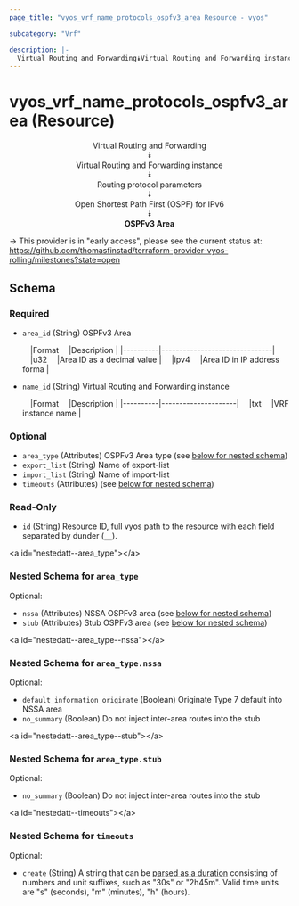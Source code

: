 ```yaml
---
page_title: "vyos_vrf_name_protocols_ospfv3_area Resource - vyos"

subcategory: "Vrf"

description: |- 
  Virtual Routing and Forwarding⯯Virtual Routing and Forwarding instance⯯Routing protocol parameters⯯Open Shortest Path First (OSPF) for IPv6⯯OSPFv3 Area
---
```


# vyos_vrf_name_protocols_ospfv3_area (Resource)
<center>

Virtual Routing and Forwarding  
⯯  
Virtual Routing and Forwarding instance  
⯯  
Routing protocol parameters  
⯯  
Open Shortest Path First (OSPF) for IPv6  
⯯  
**OSPFv3 Area**


</center>

-> This provider is in "early access", please see the current status at: https://github.com/thomasfinstad/terraform-provider-vyos-rolling/milestones?state=open

## Schema

### Required

- `area_id` (String) OSPFv3 Area

    &emsp;|Format  &emsp;|Description                  |
    |----------|-------------------------------|
    &emsp;|u32     &emsp;|Area ID as a decimal value   |
    &emsp;|ipv4    &emsp;|Area ID in IP address forma  |
- `name_id` (String) Virtual Routing and Forwarding instance

    &emsp;|Format  &emsp;|Description        |
    |----------|---------------------|
    &emsp;|txt     &emsp;|VRF instance name  |

### Optional

- `area_type` (Attributes) OSPFv3 Area type (see [below for nested schema](#nestedatt--area_type))
- `export_list` (String) Name of export-list
- `import_list` (String) Name of import-list
- `timeouts` (Attributes) (see [below for nested schema](#nestedatt--timeouts))

### Read-Only

- `id` (String) Resource ID, full vyos path to the resource with each field separated by dunder (`__`).

&lt;a id=&#34;nestedatt--area_type&#34;&gt;&lt;/a&gt;
### Nested Schema for `area_type`

Optional:

- `nssa` (Attributes) NSSA OSPFv3 area (see [below for nested schema](#nestedatt--area_type--nssa))
- `stub` (Attributes) Stub OSPFv3 area (see [below for nested schema](#nestedatt--area_type--stub))

&lt;a id=&#34;nestedatt--area_type--nssa&#34;&gt;&lt;/a&gt;
### Nested Schema for `area_type.nssa`

Optional:

- `default_information_originate` (Boolean) Originate Type 7 default into NSSA area
- `no_summary` (Boolean) Do not inject inter-area routes into the stub


&lt;a id=&#34;nestedatt--area_type--stub&#34;&gt;&lt;/a&gt;
### Nested Schema for `area_type.stub`

Optional:

- `no_summary` (Boolean) Do not inject inter-area routes into the stub



&lt;a id=&#34;nestedatt--timeouts&#34;&gt;&lt;/a&gt;
### Nested Schema for `timeouts`

Optional:

- `create` (String) A string that can be [parsed as a duration](https://pkg.go.dev/time#ParseDuration) consisting of numbers and unit suffixes, such as &#34;30s&#34; or &#34;2h45m&#34;. Valid time units are &#34;s&#34; (seconds), &#34;m&#34; (minutes), &#34;h&#34; (hours).  
